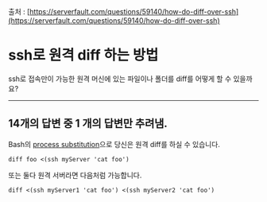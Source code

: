 출처 : [https://serverfault.com/questions/59140/how-do-diff-over-ssh](https://serverfault.com/questions/59140/how-do-diff-over-ssh)

# ssh로 원격 diff 하는 방법

ssh로 접속만이 가능한 원격 머신에 있는 파일이나 폴더를 diff를 어떻게 할 수 있을까요?

------

## 14개의 답변 중 1 개의 답변만 추려냄.

Bash의 [process substitution](https://tldp.org/LDP/abs/html/process-sub.html)으로 당신은 원격 diff를 하실 수 있습니다.

```shell
diff foo <(ssh myServer 'cat foo')
```

또는 둘다 원격 서버라면 다음처럼 가능합니다.

```shell
diff <(ssh myServer1 'cat foo') <(ssh myServer2 'cat foo')
```

